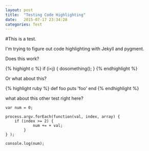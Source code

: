 ```yaml
---
layout: post
title:  "Testing Code Highlighting"
date:   2015-07-17 23:34:28
categories: Test
---
```


#This is a test.

I'm trying to figure out code highlighting with Jekyll and pygment.

Does this work?

{% highight c %}
if (i<j) {
dosomething();
}
{% endhighlight %}

Or what about this?

{% highlight ruby %}
def foo
  puts 'foo'
end
{% endhighlight %}

what about this other test right here?

```
var num = 0;

process.argv.forEach(function(val, index, array) {
	if (index >= 2) {
            num += + val;
        }
} );

console.log(num);
```
